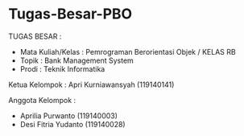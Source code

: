 # Tugas-Besar-PBO
TUGAS BESAR :
- Mata Kuliah/Kelas : Pemrograman Berorientasi Objek / KELAS RB
- Topik : Bank Management System
- Prodi : Teknik Informatika

Ketua Kelompok : Apri Kurniawansyah (119140141)

Anggota Kelompok :
- Aprilia Purwanto (119140003)
- Desi Fitria Yudanto (119140028)
